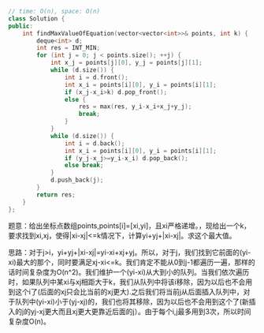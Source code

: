 ```CPP
// time: O(n), space: O(n)
class Solution {
public:
    int findMaxValueOfEquation(vector<vector<int>>& points, int k) {
        deque<int> d;
        int res = INT_MIN;
        for (int j = 0; j < points.size(); ++j) {
            int x_j = points[j][0], y_j = points[j][1];
            while (d.size()) {
                int i = d.front();
                int x_i = points[i][0], y_i = points[i][1];
                if (x_j-x_i>k) d.pop_front();
                else {
                    res = max(res, y_i-x_i+x_j+y_j);
                    break;
                }
            }
            while (d.size()) {
                int i = d.back();
                int x_i = points[i][0], y_i = points[i][1];
                if (y_j-x_j>=y_i-x_i) d.pop_back();
                else break;
            }
            d.push_back(j);
        }
        return res;
    }
};
```

题意：给出坐标点数组points,points[i]=[xi,yi]，且xi严格递增。，现给出一个k，要求找到xi,xj，使得|xi-xj|<=k情况下，计算yi+yj+|xi-xj|。求这个最大值。

思路：对于j>i，yi+yj+|xi-xj|=yi-xi+xj+yj。所以，对于j，我们找到它前面的(yi-xi)最大的那个，同时要满足xj-xi<=k。我们肯定不能从0到j-1都遍历一遍，那样的话时间复杂度为O(n^2)。我们维护一个(yi-xi)从大到小的队列。当我们依次遍历时，如果队列中某xi与xj相距大于k，我们从队列中将该i移除，因为以后也不会用到这个i了(后面的xj只会比当前的xj更大).之后我们将当前j从后面插入队列中，对于队列中(yi-xi)小于(yj-xj)的，我们也将其移除，因为以后也不会用到这个了(新插入的j的yj-xj更大而且xj更大更靠近后面的j）。由于每个i,j最多用到3次，所以时间复杂度O(n)。
